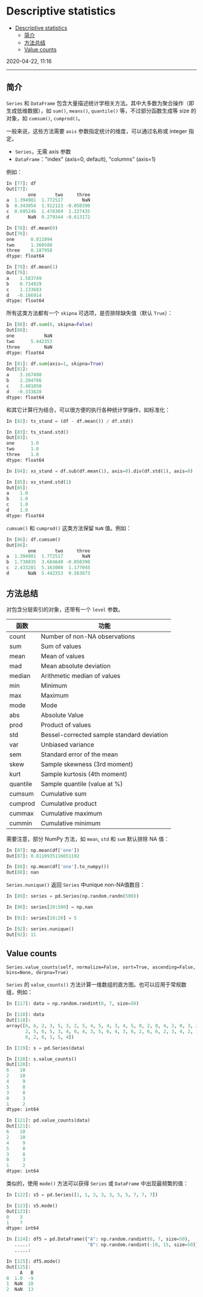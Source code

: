 # Descriptive statistics

- [Descriptive statistics](#descriptive-statistics)
  - [简介](#%e7%ae%80%e4%bb%8b)
  - [方法总结](#%e6%96%b9%e6%b3%95%e6%80%bb%e7%bb%93)
  - [Value counts](#value-counts)

2020-04-22, 11:16
***

## 简介

`Series` 和 `DataFrame` 包含大量描述统计学相关方法。其中大多数为聚合操作（即生成低维数据），如 `sum()`, `means()`, `quantile()` 等，不过部分函数生成等 size 的对象，如 `cumsum()`, `cumprod()`。

一般来说，这些方法需要 `axis` 参数指定统计的维度，可以通过名称或 integer 指定。

- `Series`，无需 axis 参数
- `DataFrame`："index" (axis=0, default), "columns" (axis=1)

例如：

```py
In [77]: df
Out[77]:
        one       two     three
a  1.394981  1.772517       NaN
b  0.343054  1.912123 -0.050390
c  0.695246  1.478369  1.227435
d       NaN  0.279344 -0.613172

In [78]: df.mean(0)
Out[78]:
one      0.811094
two      1.360588
three    0.187958
dtype: float64

In [79]: df.mean(1)
Out[79]:
a    1.583749
b    0.734929
c    1.133683
d   -0.166914
dtype: float64
```

所有这类方法都有一个 `skipna` 可选项，是否排除缺失值（默认 `True`）：

```py
In [80]: df.sum(0, skipna=False)
Out[80]:
one           NaN
two      5.442353
three         NaN
dtype: float64

In [81]: df.sum(axis=1, skipna=True)
Out[81]:
a    3.167498
b    2.204786
c    3.401050
d   -0.333828
dtype: float64
```

和其它计算行为结合，可以很方便的执行各种统计学操作，如标准化：

```py
In [82]: ts_stand = (df - df.mean()) / df.std()

In [83]: ts_stand.std()
Out[83]:
one      1.0
two      1.0
three    1.0
dtype: float64

In [84]: xs_stand = df.sub(df.mean(1), axis=0).div(df.std(1), axis=0)

In [85]: xs_stand.std(1)
Out[85]:
a    1.0
b    1.0
c    1.0
d    1.0
dtype: float64
```

`cumsum()` 和 `cumprod()` 这类方法保留 `NaN` 值。例如：

```py
In [86]: df.cumsum()
Out[86]:
        one       two     three
a  1.394981  1.772517       NaN
b  1.738035  3.684640 -0.050390
c  2.433281  5.163008  1.177045
d       NaN  5.442353  0.563873
```

## 方法总结

对包含分层索引的对象，还带有一个 `level` 参数。

| 函数     | 功能                                       |
| -------- | ------------------------------------------ |
| count    | Number of non-NA observations              |
| sum      | Sum of values                              |
| mean     | Mean of values                             |
| mad      | Mean absolute deviation                    |
| median   | Arithmetic median of values                |
| min      | Minimum                                    |
| max      | Maximum                                    |
| mode     | Mode                                       |
| abs      | Absolute Value                             |
| prod     | Product of values                          |
| std      | Bessel-corrected sample standard deviation |
| var      | Unbiased variance                          |
| sem      | Standard error of the mean                 |
| skew     | Sample skewness (3rd moment)               |
| kurt     | Sample kurtosis (4th moment)               |
| quantile | Sample quantile (value at %)               |
| cumsum   | Cumulative sum                             |
| cumprod  | Cumulative product                         |
| cummax   | Cumulative maximum                         |
| cummin   | Cumulative minimum                         |

需要注意，部分 NumPy 方法，如 `mean`, `std` 和 `sum` 默认排除 NA 值：

```py
In [87]: np.mean(df['one'])
Out[87]: 0.8110935116651192

In [88]: np.mean(df['one'].to_numpy())
Out[88]: nan
```

`Series.nunique()` 返回 `Series` 中unique non-NA值数目：

```py
In [89]: series = pd.Series(np.random.randn(500))

In [90]: series[20:500] = np.nan

In [91]: series[10:20] = 5

In [92]: series.nunique()
Out[92]: 11
```

## Value counts

`Series.value_counts(self, normalize=False, sort=True, ascending=False, bins=None, dorpna=True)`

`Series` 的 `value_counts()` 方法计算一维数组的直方图。也可以应用于常规数组，例如：

```py
In [117]: data = np.random.randint(0, 7, size=50)

In [118]: data
Out[118]:
array([6, 6, 2, 3, 5, 3, 2, 5, 4, 5, 4, 3, 4, 5, 0, 2, 0, 4, 2, 0, 3, 2,
       2, 5, 6, 5, 3, 4, 6, 4, 3, 5, 6, 4, 3, 6, 2, 6, 6, 2, 3, 4, 2, 1,
       6, 2, 6, 1, 5, 4])

In [119]: s = pd.Series(data)

In [120]: s.value_counts()
Out[120]:
6    10
2    10
4     9
5     8
3     8
0     3
1     2
dtype: int64

In [121]: pd.value_counts(data)
Out[121]:
6    10
2    10
4     9
5     8
3     8
0     3
1     2
dtype: int64
```

类似的，使用 `mode()` 方法可以获得 `Series` 或 `DataFrame` 中出现最频繁的值：

```py
In [122]: s5 = pd.Series([1, 1, 3, 3, 3, 5, 5, 7, 7, 7])

In [123]: s5.mode()
Out[123]:
0    3
1    7
dtype: int64

In [124]: df5 = pd.DataFrame({"A": np.random.randint(0, 7, size=50),
   .....:                     "B": np.random.randint(-10, 15, size=50)})
   .....:

In [125]: df5.mode()
Out[125]:
     A   B
0  1.0  -9
1  NaN  10
2  NaN  13
```

